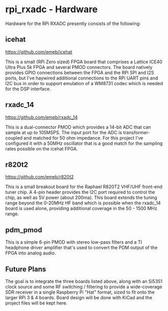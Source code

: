 # rpi_rxadc - Hardware
Hardware for the RPi RXADC presently consists of the following:

## icehat
https://github.com/emeb/icehat

This is a small (RPi Zero sized) FPGA board that comprises a Lattice ICE40
Ultra Plus 5k FPGA and several PMOD connectors. The board natively provides
GPIO connections between the FPGA and the RPi SPI and I2S ports, but I've
haywired additional connections to the RPi UART pins and I2C bus in order to
support emulation of a WM8731 codec which is needed for the DSP interface.

## rxadc_14
https://github.com/emeb/rxadc_14

This is a dual-connector PMOD which provides a 14-bit ADC that can sample at
up to 105MSPS. The input port for the ADC is transformer-coupled and matched
for 50 ohm impedance. For this project I've configured it with a 50MHz
oscillator that is a good match for the sampling rates possible on the icehat
FPGA.

## r820t2
https://github.com/emeb/r820t2

This is a small breakout board for the Raphael R820T2 VHF/UHF front-end tuner
chip. A 4-pin header provides the I2C port required to control the chip, as
well as 5V power (about 200ma). This board extends the tuning range beyond
the 0-20MHz HF band which is possible when the rxadc_14 board is used alone,
providing additional coverage in the 50 - 1500 MHz range.

## pdm_pmod

This is a simple 6-pin PMOD with stereo low-pass filters and a TI headphone
driver amplifier that's used to convert the PDM output of the FPGA into
analog audio.

## Future Plans
The goal is to integrate the three boards listed above, along with an Si5351
clock source and some RF switching / filtering to provide a wide-coverage
SDR receiver in a single Raspberry Pi "Hat" format, sized to fit onto the
larger RPi 3 & 4 boards. Board design will be done with KiCad and the project
files will be kept here.

